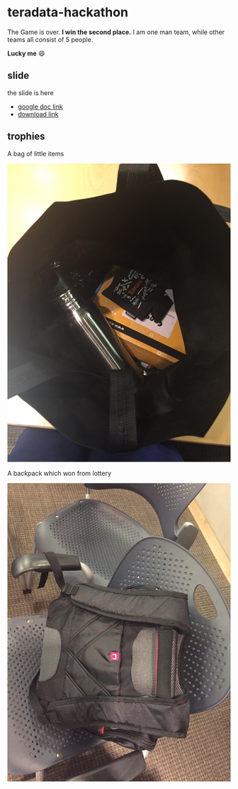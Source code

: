 # teradata-hackathon

The Game is over.  **I win the second place.** I am one man team, while other teams all consist of 5 people.

**Lucky me** :smile:


## slide

the slide is here

  - [google doc link](https://docs.google.com/presentation/d/1mVsrrdnOQo-8fLp6yMlNVs1ryoaELtZOmBrJVopGu2U/edit?usp=sharing)
  - [download link](https://raw.githubusercontent.com/BenBBear/teradata-hackathon/master/files/Teradata%20Presentation.pdf)
  
  
## trophies

A bag of little items

![](https://raw.githubusercontent.com/BenBBear/teradata-hackathon/master/files/bag.jpg)


A backpack which won from lottery


![](https://raw.githubusercontent.com/BenBBear/teradata-hackathon/master/files/bp.jpg)
